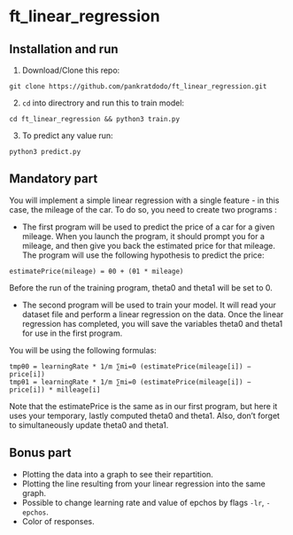 # ft_linear_regression
## Installation and run
1. Download/Clone this repo:
```
git clone https://github.com/pankratdodo/ft_linear_regression.git
```
2. `cd` into directrory and run this to train model:
```
cd ft_linear_regression && python3 train.py
```
3. To predict any value run:
```
python3 predict.py
```

## Mandatory part
You will implement a simple linear regression with a single feature - in this case, the mileage of the car.
To do so, you need to create two programs :

- The first program will be used to predict the price of a car for a given mileage.
When you launch the program, it should prompt you for a mileage, and then give
you back the estimated price for that mileage. The program will use the following
hypothesis to predict the price:
```
estimatePrice(mileage) = θ0 + (θ1 * mileage)
```
Before the run of the training program, theta0 and theta1 will be set to 0.

- The second program will be used to train your model. It will read your dataset file
and perform a linear regression on the data.
Once the linear regression has completed, you will save the variables theta0 and
theta1 for use in the first program.

You will be using the following formulas:
```
tmpθ0 = learningRate * 1/m ∑mi=0 (estimatePrice(mileage[i]) − price[i])
tmpθ1 = learningRate * 1/m ∑mi=0 (estimatePrice(mileage[i]) − price[i]) * milleage[i]
```
Note that the estimatePrice is the same as in our first program, but here it uses
your temporary, lastly computed theta0 and theta1.
Also, don’t forget to simultaneously update theta0 and theta1.

## Bonus part
- Plotting the data into a graph to see their repartition.
- Plotting the line resulting from your linear regression into the same graph. 
- Possible to change learning rate and value of epchos by flags `-lr`, `-epchos`.
- Color of responses.
